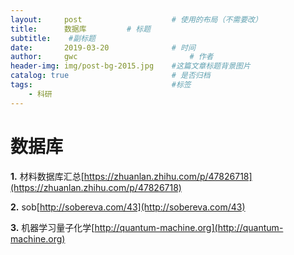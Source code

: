 ```yaml
---
layout:     post   				    # 使用的布局（不需要改）
title:      数据库			# 标题 
subtitle:    #副标题
date:       2019-03-20				# 时间
author:     gwc 						# 作者
header-img: img/post-bg-2015.jpg 	#这篇文章标题背景图片
catalog: true 						# 是否归档
tags:								#标签
    - 科研
---
```


# 数据库

**1.** 材料数据库汇总[https://zhuanlan.zhihu.com/p/47826718](https://zhuanlan.zhihu.com/p/47826718)

**2.** sob[http://sobereva.com/43](http://sobereva.com/43)

**3.** 机器学习量子化学[http://quantum-machine.org](http://quantum-machine.org)